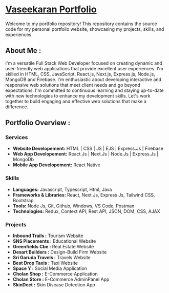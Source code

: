 ﻿# <a href="https://vaseekaran.vercel.app/" target="_blank">Vaseekaran Portfolio</a>
Welcome to my portfolio repository! This repository contains the source code for my personal portfolio website, showcasing my projects, skills, and experiences.

## About Me :
I'm a versatile Full Stack Web Developer focused on creating dynamic and user-friendly web applications that provide excellent user experiences. I'm skilled in HTML, CSS, JavaScript, React.js, Next.js, Express.js, Node.js, MongoDB and Firebase. I'm enthusiastic about developing interactive and responsive web solutions that meet client needs and go beyond expectations. I'm committed to continuous learning and staying up-to-date with new technologies to enhance my development skills. Let's work together to build engaging and effective web solutions that make a difference.

## Portfolio Overview :

### Services
- **Website Developement:** HTML | CSS | JS | EJS | Express.Js | Firebase
- **Web App Developement:** React.Js | Next.Js | Node.Js | Express.Js | MongoDb
- **Mobile App Developement:** React Native

### Skills
- **Languages:** Javascript, Typescript, Html, Java
- **Frameworks & Libraries:** React, Next Js, Express Js, Tailwind CSS, Bootstrap
- **Tools:** Node Js, Git, Github, Windows, VS Code, Postman
- **Technologies:**  Redux, Context API, Rest API, JSON, DOM, CSS, AJAX

### Projects
- **Inbound Trails :** Tourism Website
- **SNS Placements :** Educational Website
- **Greenfields Cbe :** Real Estate Website
- **Desart Builders :** Design-Build Firm Website
- **Sri Garuda Travels :** Travels Website
- **Best Drop Taxis :** Taxi Website
- **Space Y :** Social Media Application
- **Cholan Shop :** E-Commerce Application
- **Cholan Store :** E-Commerce AdminPanel App
- **SkinDect :** Skin Disease Detection App
